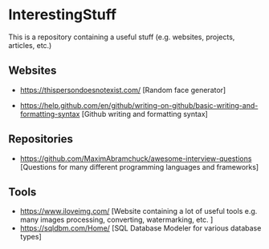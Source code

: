 # InterestingStuff
This is a repository containing a useful stuff (e.g. websites, projects, articles, etc.)

## Websites
* https://thispersondoesnotexist.com/ [Random face generator]

* https://help.github.com/en/github/writing-on-github/basic-writing-and-formatting-syntax [Github writing and formatting syntax]

## Repositories

* https://github.com/MaximAbramchuck/awesome-interview-questions [Questions for many different programming languages and frameworks]

## Tools

* https://www.iloveimg.com/ [Website containing a lot of useful tools e.g. many images processing, converting, watermarking, etc. ]
* https://sqldbm.com/Home/ [SQL Database Modeler for various database types]

